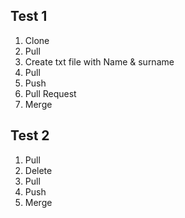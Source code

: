 ## Test 1
1. Clone
2. Pull
3. Create txt file with Name & surname
4. Pull
5. Push
6. Pull Request
7. Merge

## Test 2
1. Pull
2. Delete
3. Pull
4. Push
5. Merge
